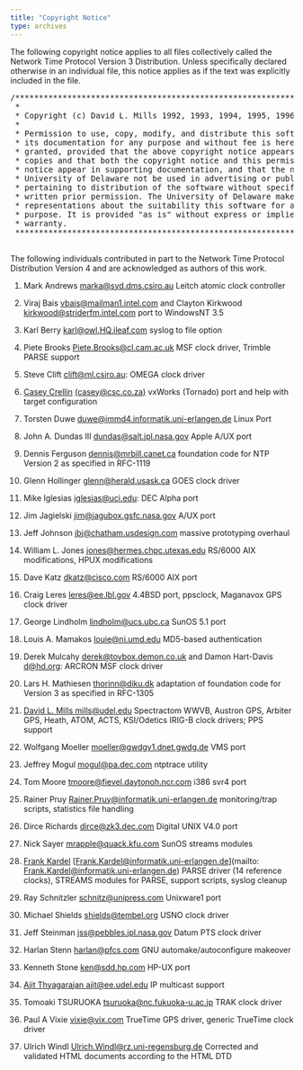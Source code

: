 ```yaml
---
title: "Copyright Notice"
type: archives
---
```


The following copyright notice applies to all files collectively called the Network Time Protocol Version 3 Distribution. Unless specifically declared otherwise in an individual file, this notice applies as if the text was explicitly included in the file.

<pre>
/***********************************************************************
 *                                                                     *
 * Copyright (c) David L. Mills 1992, 1993, 1994, 1995, 1996, 1997     *
 *                                                                     *
 * Permission to use, copy, modify, and distribute this software and   *
 * its documentation for any purpose and without fee is hereby         *
 * granted, provided that the above copyright notice appears in all    *
 * copies and that both the copyright notice and this permission       *
 * notice appear in supporting documentation, and that the name        *
 * University of Delaware not be used in advertising or publicity      *
 * pertaining to distribution of the software without specific,        *
 * written prior permission. The University of Delaware makes no       *
 * representations about the suitability this software for any         *
 * purpose. It is provided "as is" without express or implied          *
 * warranty.                                                           *
 **********************************************************************/

</pre>

The following individuals contributed in part to the Network Time Protocol Distribution Version 4 and are acknowledged as authors of this work.

1.  Mark Andrews <marka@syd.dms.csiro.au> Leitch atomic clock controller  

2.  Viraj Bais <vbais@mailman1.intel.com> and Clayton Kirkwood <kirkwood@striderfm.intel.com> port to WindowsNT 3.5  

3.  Karl Berry <karl@owl.HQ.ileaf.com> syslog to file option  

4.  Piete Brooks <Piete.Brooks@cl.cam.ac.uk> MSF clock driver, Trimble PARSE support  

5.  Steve Clift <clift@ml.csiro.au>: OMEGA clock driver  

6.  [Casey Crellin](http://www.ee.uct.ac.za/~casey) [(casey@csc.co.za)](mailto:casey@csc.co.za) vxWorks (Tornado) port and help with target configuration  

7.  Torsten Duwe <duwe@immd4.informatik.uni-erlangen.de> Linux Port  

8.  John A. Dundas III <dundas@salt.jpl.nasa.gov> Apple A/UX port  

9.  Dennis Ferguson <dennis@mrbill.canet.ca> foundation code for NTP Version 2 as specified in RFC-1119  

10.  Glenn Hollinger <glenn@herald.usask.ca> GOES clock driver  

11.  Mike Iglesias <iglesias@uci.edu>: DEC Alpha port  

12.  Jim Jagielski <jim@jagubox.gsfc.nasa.gov> A/UX port  

13.  Jeff Johnson <jbj@chatham.usdesign.com> massive prototyping overhaul  

14.  William L. Jones <jones@hermes.chpc.utexas.edu> RS/6000 AIX modifications, HPUX modifications  

15.  Dave Katz <dkatz@cisco.com> RS/6000 AIX port  

16.  Craig Leres <leres@ee.lbl.gov> 4.4BSD port, ppsclock, Maganavox GPS clock driver  

17.  George Lindholm <lindholm@ucs.ubc.ca> SunOS 5.1 port  

18.  Louis A. Mamakos <louie@ni.umd.edu> MD5-based authentication  

19.  Derek Mulcahy <derek@toybox.demon.co.uk> and Damon Hart-Davis <d@hd.org>: ARCRON MSF clock driver  

20.  Lars H. Mathiesen <thorinn@diku.dk> adaptation of foundation code for Version 3 as specified in RFC-1305  

21.  [David L. Mills <mills@udel.edu>](http://www.eecis.udel.edu/~mills) Spectractom WWVB, Austron GPS, Arbiter GPS, Heath, ATOM, ACTS, KSI/Odetics IRIG-B clock drivers; PPS support  

22.  Wolfgang Moeller <moeller@gwdgv1.dnet.gwdg.de> VMS port  

23.  Jeffrey Mogul <mogul@pa.dec.com> ntptrace utility  

24.  Tom Moore <tmoore@fievel.daytonoh.ncr.com> i386 svr4 port  

25.  Rainer Pruy <Rainer.Pruy@informatik.uni-erlangen.de> monitoring/trap scripts, statistics file handling  

26.  Dirce Richards <dirce@zk3.dec.com> Digital UNIX V4.0 port  

27.  Nick Sayer <mrapple@quack.kfu.com> SunOS streams modules  

28.  [Frank Kardel](http://www4.informatik.uni-erlangen.de/~kardel) [<Frank.Kardel@informatik.uni-erlangen.de>](mailto: Frank.Kardel@informatik.uni-erlangen.de) PARSE <GENERIC> driver (14 reference clocks), STREAMS modules for PARSE, support scripts, syslog cleanup  

29.  Ray Schnitzler <schnitz@unipress.com> Unixware1 port  

30.  Michael Shields <shields@tembel.org> USNO clock driver  

31.  Jeff Steinman <jss@pebbles.jpl.nasa.gov> Datum PTS clock driver  

32.  Harlan Stenn <harlan@pfcs.com> GNU automake/autoconfigure makeover  

33.  Kenneth Stone <ken@sdd.hp.com> HP-UX port  

34.  [Ajit Thyagarajan <ajit@ee.udel.edu>](http://www.eecis.udel.edu/~ajit) IP multicast support  

35.  Tomoaki TSURUOKA <tsuruoka@nc.fukuoka-u.ac.jp> TRAK clock driver  

36.  Paul A Vixie <vixie@vix.com> TrueTime GPS driver, generic TrueTime clock driver
37.  Ulrich Windl <Ulrich.Windl@rz.uni-regensburg.de> Corrected and validated HTML documents according to the HTML DTD